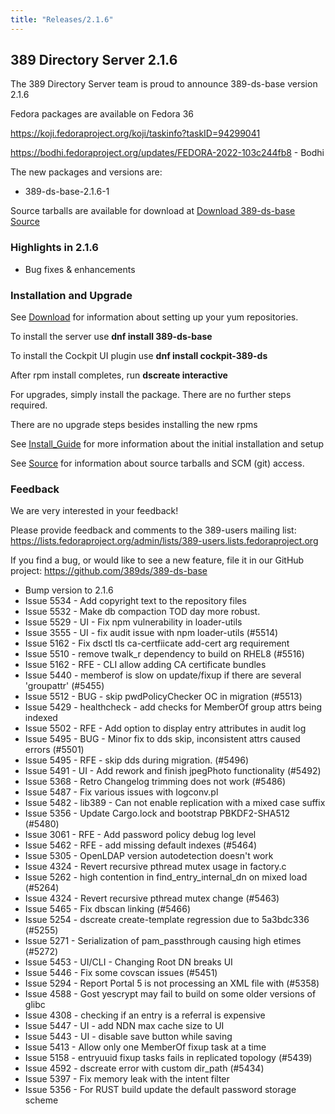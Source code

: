```yaml
---
title: "Releases/2.1.6"
---
```


389 Directory Server 2.1.6
-----------------------------

The 389 Directory Server team is proud to announce 389-ds-base version 2.1.6

Fedora packages are available on Fedora 36

<https://koji.fedoraproject.org/koji/taskinfo?taskID=94299041>

<https://bodhi.fedoraproject.org/updates/FEDORA-2022-103c244fb8> - Bodhi


The new packages and versions are:

- 389-ds-base-2.1.6-1

Source tarballs are available for download at [Download 389-ds-base Source](https://github.com/389ds/389-ds-base/archive/389-ds-base-2.1.6.tar.gz)

### Highlights in 2.1.6

- Bug fixes & enhancements

### Installation and Upgrade 

See [Download](../download.html) for information about setting up your yum repositories.

To install the server use **dnf install 389-ds-base**

To install the Cockpit UI plugin use **dnf install cockpit-389-ds**

After rpm install completes, run **dscreate interactive**

For upgrades, simply install the package.  There are no further steps required.

There are no upgrade steps besides installing the new rpms 

See [Install\_Guide](../howto/howto-install-389.html) for more information about the initial installation and setup

See [Source](../development/source.html) for information about source tarballs and SCM (git) access.

### Feedback

We are very interested in your feedback!

Please provide feedback and comments to the 389-users mailing list: <https://lists.fedoraproject.org/admin/lists/389-users.lists.fedoraproject.org>

If you find a bug, or would like to see a new feature, file it in our GitHub project: <https://github.com/389ds/389-ds-base>

- Bump version to 2.1.6
- Issue 5534 - Add copyright text to the repository files
- Issue 5532 - Make db compaction TOD day more robust.
- Issue 5529 - UI - Fix npm vulnerability in loader-utils
- Issue 3555 - UI - fix audit issue with npm loader-utils (#5514)
- Issue 5162 - Fix dsctl tls ca-certfiicate add-cert arg requirement
- Issue 5510 - remove twalk_r dependency to build on RHEL8 (#5516)
- Issue 5162 - RFE - CLI allow adding CA certificate bundles
- Issue 5440 - memberof is slow on update/fixup if there are several 'groupattr' (#5455)
- Issue 5512 - BUG - skip pwdPolicyChecker OC in migration (#5513)
- Issue 5429 - healthcheck - add checks for MemberOf group attrs being indexed
- Issue 5502 - RFE - Add option to display entry attributes in audit log
- Issue 5495 - BUG - Minor fix to dds skip, inconsistent attrs caused errors (#5501)
- Issue 5495 - RFE - skip dds during migration. (#5496)
- Issue 5491 - UI - Add rework and finish jpegPhoto functionality (#5492)
- Issue 5368 - Retro Changelog trimming does not work (#5486)
- Issue 5487 - Fix various issues with logconv.pl
- Issue 5482 - lib389 - Can not enable replication with a mixed case suffix
- Issue 5356 - Update Cargo.lock and bootstrap PBKDF2-SHA512 (#5480)
- Issue 3061 - RFE - Add password policy debug log level
- Issue 5462 - RFE - add missing default indexes (#5464)
- Issue 5305 - OpenLDAP version autodetection doesn't work
- Issue 4324 - Revert recursive pthread mutex usage in factory.c
- Issue 5262 - high contention in find_entry_internal_dn on mixed load (#5264)
- Issue 4324 - Revert recursive pthread mutex change (#5463)
- Issue 5465 - Fix dbscan linking (#5466)
- Issue 5254 - dscreate create-template regression due to 5a3bdc336 (#5255)
- Issue 5271 - Serialization of pam_passthrough causing high etimes (#5272)
- Issue 5453 - UI/CLI - Changing Root DN breaks UI
- Issue 5446 - Fix some covscan issues (#5451)
- Issue 5294 - Report Portal 5 is not processing an XML file with (#5358)
- Issue 4588 - Gost yescrypt may fail to build on some older versions of glibc
- Issue 4308 - checking if an entry is a referral is expensive
- Issue 5447 - UI - add NDN max cache size to UI
- Issue 5443 - UI - disable save button while saving
- Issue 5413 - Allow only one MemberOf fixup task at a time
- Issue 5158 - entryuuid fixup tasks fails in replicated topology (#5439)
- Issue 4592 - dscreate error with custom dir_path (#5434)
- Issue 5397 - Fix memory leak with the intent filter
- Issue 5356 - For RUST build update the default password storage scheme


